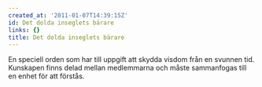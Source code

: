 ```yaml
---
created_at: '2011-01-07T14:39:15Z'
id: Det dolda inseglets bärare
links: {}
title: Det dolda inseglets bärare
---
```


En speciell orden som har till uppgift att skydda visdom från en svunnen tid. Kunskapen finns delad
mellan medlemmarna och måste sammanfogas till en enhet för att förstås.
